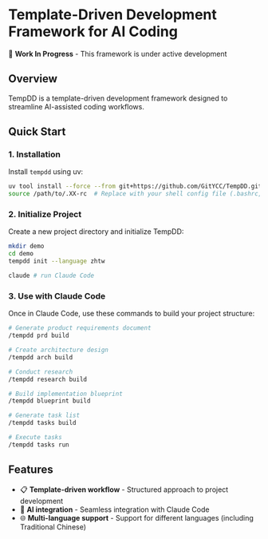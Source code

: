 # Template-Driven Development Framework for AI Coding

🚧 **Work In Progress** - This framework is under active development

## Overview

TempDD is a template-driven development framework designed to streamline AI-assisted coding workflows. 

## Quick Start

### 1. Installation

Install `tempdd` using uv:

```bash
uv tool install --force --from git+https://github.com/GitYCC/TempDD.git tempdd
source /path/to/.XX-rc  # Replace with your shell config file (.bashrc, .zshrc, etc.)
```

### 2. Initialize Project

Create a new project directory and initialize TempDD:

```bash
mkdir demo
cd demo
tempdd init --language zhtw

claude # run Claude Code
```

### 3. Use with Claude Code

Once in Claude Code, use these commands to build your project structure:

```bash
# Generate product requirements document
/tempdd prd build

# Create architecture design
/tempdd arch build

# Conduct research
/tempdd research build

# Build implementation blueprint
/tempdd blueprint build

# Generate task list
/tempdd tasks build

# Execute tasks
/tempdd tasks run
```

## Features

- 📋 **Template-driven workflow** - Structured approach to project development
- 🤖 **AI integration** - Seamless integration with Claude Code
- 🌐 **Multi-language support** - Support for different languages (including Traditional Chinese)
